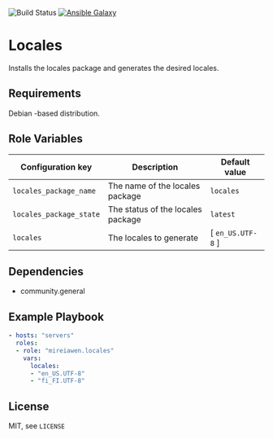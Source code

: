 ![Build Status](https://img.shields.io/gitlab/pipeline-status/mireiawenrose/ansible-roles/locales?branch=master&style=plastic) [![Ansible Galaxy](https://img.shields.io/badge/Ansible%20Galaxy-mireiawen.locales-blueviolet?style=plastic)](https://galaxy.ansible.com/mireiawen/locales)

# Locales
Installs the locales package and generates the desired locales.

## Requirements
Debian -based distribution.

## Role Variables
 Configuration key       | Description                        | Default value
-------------------------|------------------------------------|----------------------
 `locales_package_name`  | The name of the locales package    | `locales`
 `locales_package_state` | The status of the locales package  | `latest`
 `locales`               | The locales to generate            | [ `en_US.UTF-8` ]

## Dependencies
* community.general

## Example Playbook
```yaml
- hosts: "servers"
  roles:
  - role: "mireiawen.locales"
    vars:
      locales:
      - "en_US.UTF-8"
      - "fi_FI.UTF-8"
```

## License
MIT, see `LICENSE`
